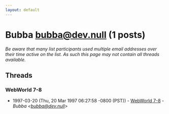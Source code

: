 ```yaml
---
layout: default
---
```


# Bubba <bubba@dev.null> (1 posts)

_Be aware that many list participants used multiple email addresses over their time active on the list. As such this page may not contain all threads available._

## Threads

### WebWorld 7-8
+ 1997-03-20 (Thu, 20 Mar 1997 06:27:58 -0800 (PST)) - [WebWorld 7-8](/archive/1997/03/79e9273a0946f2009aedd3f00613c63af1c27066b0407ec1b9e1eb32cf55bdf1) - _Bubba \<bubba@dev.null\>_

